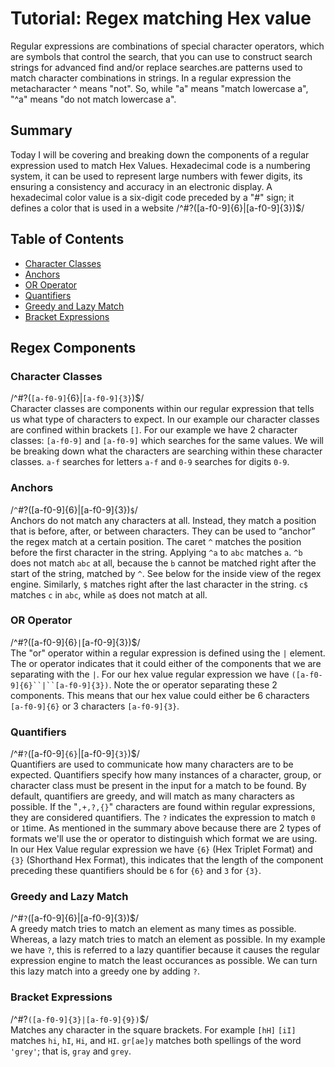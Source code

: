 # Tutorial: Regex matching Hex value

Regular expressions are combinations of special character operators, which are symbols that control the search, that you can use to construct search strings for advanced find and/or replace searches.are patterns used to match character combinations in strings. In a regular expression the metacharacter ^ means "not". So, while "a" means "match lowercase a", "^a" means "do not match lowercase a".

## Summary
Today I will be covering and breaking down the components of a regular expression used to match Hex Values. Hexadecimal code is a numbering system, it can be used to represent large numbers with fewer digits, its ensuring a consistency and accuracy in an electronic display. A hexadecimal color value is a six-digit code preceded by a "#" sign; it defines a color that is used in a website 
/^#?([a-f0-9]{6}|[a-f0-9]{3})$/

## Table of Contents

- [Character Classes](#character-classes)
- [Anchors](#anchors)
- [OR Operator](#or-operator)
- [Quantifiers](#quantifiers)
- [Greedy and Lazy Match](#greedy-and-lazy-match)
- [Bracket Expressions](#bracket-expressions)



## Regex Components

### Character Classes

/^#?(`[a-f0-9]`{6}|`[a-f0-9]{3}`)$/  
Character classes are components within our regular expression that tells us what type of characters to expect. In our example our character classes are confined within brackets `[]`. For our example we have 2 character classes: `[a-f0-9]` and `[a-f0-9]` which searches for the same values. We will be breaking down what the characters are searching within these character classes. `a-f` searches for letters `a-f` and `0-9` searches for digits `0-9`.

### Anchors

/`^`#?([a-f0-9]{6}|[a-f0-9]{3})`$`/  
Anchors do not match any characters at all. Instead, they match a position that is before, after, or between characters. They can be used to “anchor” the regex match at a certain position. The caret `^` matches the position before the first character in the string. Applying `^a` to `abc` matches `a`. `^b` does not match `abc` at all, because the `b` cannot be matched right after the start of the string, matched by `^`. See below for the inside view of the regex engine.
Similarly, `$` matches right after the last character in the string. `c$` matches `c` in `abc`, while `a$` does not match at all.



### OR Operator

/^#?([a-f0-9]{6}`|`[a-f0-9]{3})$/  
The "or" operator within a regular expression is defined using the `|` element. The or operator indicates that it could either of the components that we are separating with the `|`. For our hex value regular expression we have `([a-f0-9]{6}``|``[a-f0-9]{3})`. Note the or operator separating these 2 components. This means that our hex value could either be 6 characters `[a-f0-9]{6}` or 3 characters `[a-f0-9]{3}`.

### Quantifiers

/^#`?`([a-f0-9]`{6}`|[a-f0-9]`{3}`)$/   
Quantifiers are used to communicate how many characters are to be expected. Quantifiers specify how many instances of a character, group, or character class must be present in the input for a match to be found. By default, quantifiers are greedy, and will match as many characters as possible. If the "`,+,?,{}`" characters are found within regular expressions, they are considered quantifiers. The `?` indicates the expression to match `0` or `1`time. As mentioned in the summary above because there are 2 types of formats we'll use the or operator to distinguish which format we are using. In our Hex Value regular expression we have `{6}` (Hex Triplet Format) and `{3}` (Shorthand Hex Format), this indicates that the length of the component preceding these quantifiers should be `6` for `{6}` and `3` for `{3}`.

### Greedy and Lazy Match

/^#`?`([a-f0-9]{6}|[a-f0-9]{3})$/  
A greedy match tries to match an element as many times as possible. Whereas, a lazy match tries to match an element as possible. In my example we have `?`, this is referred to a lazy quantifier because it causes the regular expression engine to match the least occurances as possible. We can turn this lazy match into a greedy one by adding `?`.


### Bracket Expressions

/^#?`([a-f0-9]{3}|[a-f0-9]{9})`$/  
Matches any character in the square brackets. For example 	`[hH]` `[iI]` matches `hi`, `hI`, `Hi`, and `HI`.
`gr[ae]y` matches both spellings of the word `'grey'`; that is, `gray` and `grey`.
